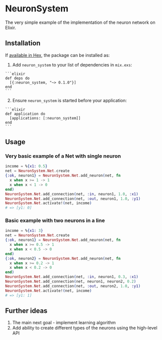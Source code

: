 # NeuronSystem

The very simple example of the implementation of the neuron network on Elixir.

## Installation

If [available in Hex](https://hex.pm/docs/publish), the package can be installed as:

  1. Add `neuron_system` to your list of dependencies in `mix.exs`:

    ```elixir
    def deps do
      [{:neuron_system, "~> 0.1.0"}]
    end
    ```

  2. Ensure `neuron_system` is started before your application:

    ```elixir
    def application do
      [applications: [:neuron_system]]
    end
    ```

## Usage

### Very basic example of a Net with single neuron

```elixir
income = %{x1: 0.5}
net = NeuronSystem.Net.create
{:ok, neuron1} = NeuronSystem.Net.add_neuron(net, fn
  x when x >= 1 -> 1
  x when x < 1 -> 0
end)
NeuronSystem.Net.add_connection(net, :in, neuron1, 1.0, :x1)
NeuronSystem.Net.add_connection(net, :out, neuron1, 1.0, :y1)
NeuronSystem.Net.activate!(net, income)
# => [y1: 0]
```

### Basic example with two neurons in a line

```elixir
income = %{x1: 3}
net = NeuronSystem.Net.create
{:ok, neuron1} = NeuronSystem.Net.add_neuron(net, fn
  x when x >= 0.5 -> 1
  x when x < 0.5 -> 0
end)
{:ok, neuron2} = NeuronSystem.Net.add_neuron(net, fn
  x when x >= 0.2 -> 1
  x when x < 0.2 -> 0
end)
NeuronSystem.Net.add_connection(net, :in, neuron1, 0.3, :x1)
NeuronSystem.Net.add_connection(net, neuron1, neuron2, 0.2)
NeuronSystem.Net.add_connection(net, :out, neuron2, 1.0, :y1)
NeuronSystem.Net.activate!(net, income)
# => [y1: 1]
```


## Further ideas

1. The main next goal - implement learning algorithm
2. Add ability to create different types of the neurons using the high-level API
